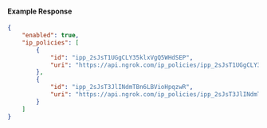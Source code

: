 <!-- Code generated for API Clients. DO NOT EDIT. -->

#### Example Response

```json
{
	"enabled": true,
	"ip_policies": [
		{
			"id": "ipp_2sJsT1UGgCLY35klxVgQ5WHdSEP",
			"uri": "https://api.ngrok.com/ip_policies/ipp_2sJsT1UGgCLY35klxVgQ5WHdSEP"
		},
		{
			"id": "ipp_2sJsT3JlINdmTBn6LBVioHpqzwR",
			"uri": "https://api.ngrok.com/ip_policies/ipp_2sJsT3JlINdmTBn6LBVioHpqzwR"
		}
	]
}
```
